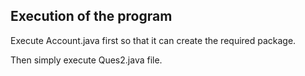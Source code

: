 ## Execution of the program

Execute Account.java first so that it can create the required package. 

Then simply execute Ques2.java file.



